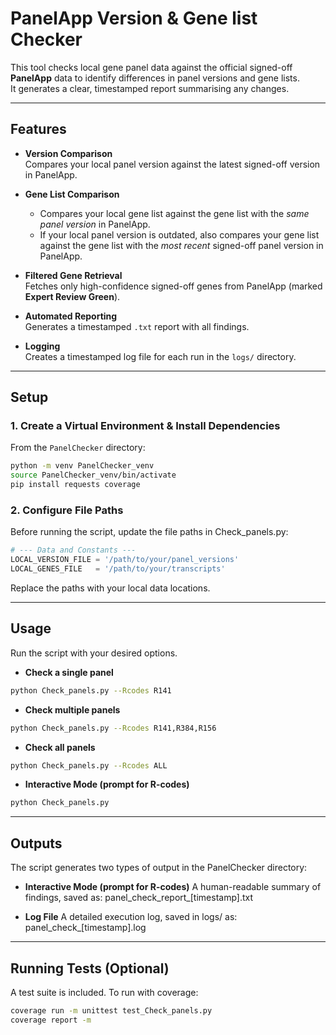 # PanelApp Version & Gene list Checker

This tool checks local gene panel data against the official signed-off **PanelApp** data to identify differences in panel versions and gene lists.  
It generates a clear, timestamped report summarising any changes.

---

## Features

- **Version Comparison**  
  Compares your local panel version against the latest signed-off version in PanelApp.

- **Gene List Comparison**  
  - Compares your local gene list against the gene list with the *same panel version* in PanelApp.  
  - If your local panel version is outdated, also compares your gene list against the gene list with the *most recent* signed-off panel version in PanelApp.

- **Filtered Gene Retrieval**  
  Fetches only high-confidence signed-off genes from PanelApp (marked **Expert Review Green**).

- **Automated Reporting**  
  Generates a timestamped `.txt` report with all findings.

- **Logging**  
  Creates a timestamped log file for each run in the `logs/` directory.

---

## Setup

### 1. Create a Virtual Environment & Install Dependencies

From the `PanelChecker` directory:

```bash
python -m venv PanelChecker_venv
source PanelChecker_venv/bin/activate
pip install requests coverage
```

### 2. Configure File Paths


Before running the script, update the file paths in Check_panels.py:

```python
# --- Data and Constants ---
LOCAL_VERSION_FILE = '/path/to/your/panel_versions'
LOCAL_GENES_FILE   = '/path/to/your/transcripts'
```

Replace the paths with your local data locations.

---

## Usage 

Run the script with your desired options.

- **Check a single panel** 

```bash
python Check_panels.py --Rcodes R141
```

- **Check multiple panels** 

```bash
python Check_panels.py --Rcodes R141,R384,R156
```

- **Check all panels** 

```bash
python Check_panels.py --Rcodes ALL
```

- **Interactive Mode (prompt for R-codes)** 

```bash
python Check_panels.py
```

---

## Outputs

The script generates two types of output in the PanelChecker directory:

- **Interactive Mode (prompt for R-codes)** 
  A human-readable summary of findings, saved as: panel_check_report_[timestamp].txt

- **Log File**
  A detailed execution log, saved in logs/ as: panel_check_[timestamp].log

---

## Running Tests (Optional)

A test suite is included. To run with coverage:

```bash
coverage run -m unittest test_Check_panels.py
coverage report -m
```
